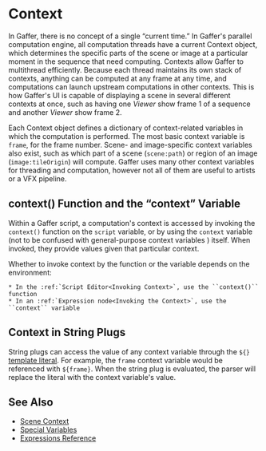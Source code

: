 # Context #

In Gaffer, there is no concept of a single “current time.” In Gaffer's parallel computation engine, all computation threads have a current Context object, which determines the specific parts of the scene or image at a particular moment in the sequence that need computing. Contexts allow Gaffer to multithread efficiently. Because each thread maintains its own stack of contexts, anything can be computed at any frame at any time, and computations can launch upstream computations in other contexts. This is how Gaffer's UI is capable of displaying a scene in several different contexts at once, such as having one _Viewer_ show frame 1 of a sequence and another _Viewer_ show frame 2.

<!-- TODO: split off into separate context variable article -->

Each Context object defines a dictionary of context-related variables in which the computation is performed. The most basic context variable is `frame`, for the frame number. Scene- and image-specific context variables also exist, such as which part of a scene (`scene:path`) or region of an image (`image:tileOrigin`) will compute. Gaffer uses many other context variables for threading and computation, however not all of them are useful to artists or a VFX pipeline.


## context() Function and the “context” Variable ##

Within a Gaffer script, a computation's context is accessed by invoking the `context()` function on the `script` variable, or by using the `context` variable (not to be confused with general-purpose context variables <!-- TODO: link to article -->) itself. When invoked, they provide values given that particular context.

Whether to invoke context by the function or the variable depends on the environment:

```eval_rst
* In the :ref:`Script Editor<Invoking Context>`, use the ``context()`` function
* In an :ref:`Expression node<Invoking the Context>`, use the ``context`` variable
```

<!-- TODO: should be moved to the general-purpose context variable article -->

## Context in String Plugs ##

String plugs can access the value of any context variable through the `${}` [template literal](../../Reference/ScriptingReference/StringSubstitutionSyntax/index.md). For example, the `frame` context variable would be referenced with `${frame}`. When the string plug is evaluated, the parser will replace the literal with the context variable's value.


## See Also ##

- [Scene Context](../SceneContext/index.md)
- [Special Variables](../SpecialVariables/index.md)
- [Expressions Reference](../../Reference/Expressions/index.md)

<!-- TODO: - [Context Variables](../ContextVariables/index.md) -->
<!-- TODO: - [Context Method Reference](../../Reference/ScriptingReference/ContextMethods/index.md) -->
